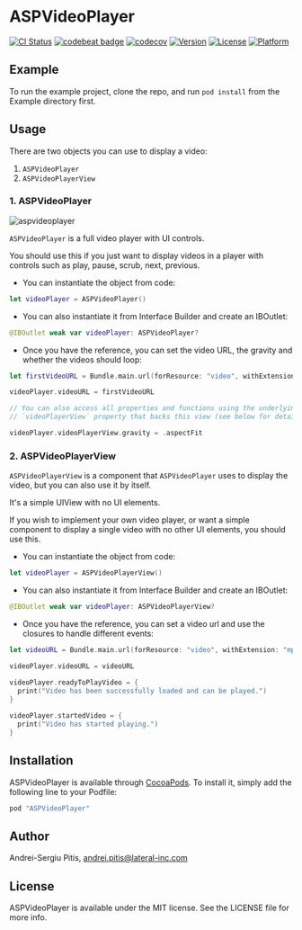 # ASPVideoPlayer

[![CI Status](http://img.shields.io/travis/andreipitis/ASPVideoPlayer.svg?style=flat)](https://travis-ci.org/andreipitis/ASPVideoPlayer)
[![codebeat badge](https://codebeat.co/badges/0901c849-d9a7-4b2f-901b-7aa804e9da4b)](https://codebeat.co/projects/github-com-andreipitis-aspvideoplayer)
[![codecov](https://codecov.io/gh/andreipitis/ASPVideoPlayer/branch/master/graph/badge.svg)](https://codecov.io/gh/andreipitis/ASPVideoPlayer)
[![Version](https://img.shields.io/cocoapods/v/ASPVideoPlayer.svg?style=flat)](http://cocoapods.org/pods/ASPVideoPlayer)
[![License](https://img.shields.io/cocoapods/l/ASPVideoPlayer.svg?style=flat)](http://cocoapods.org/pods/ASPVideoPlayer)
[![Platform](https://img.shields.io/cocoapods/p/ASPVideoPlayer.svg?style=flat)](http://cocoapods.org/pods/ASPVideoPlayer)

## Example

To run the example project, clone the repo, and run `pod install` from the Example directory first.

## Usage

There are two objects you can use to display a video:

 1. `ASPVideoPlayer`
 2. `ASPVideoPlayerView`
 
### 1. ASPVideoPlayer

![aspvideoplayer](https://github.com/andreipitis/ASPVideoPlayer/blob/master/ASPVideoPlayer.gif?raw=true)

`ASPVideoPlayer` is a full video player with UI controls. 

You should use this if you just want to display videos in a player with controls such as play, pause, scrub, next, previous.

- You can instantiate the object from code:

```swift
let videoPlayer = ASPVideoPlayer()
```

- You can also instantiate it from Interface Builder and create an IBOutlet:

```swift
@IBOutlet weak var videoPlayer: ASPVideoPlayer?
```

- Once you have the reference, you can set the video URL, the gravity and whether the videos should loop:

```swift
let firstVideoURL = Bundle.main.url(forResource: "video", withExtension: "mp4")

videoPlayer.videoURL = firstVideoURL

// You can also access all properties and functions using the underlying 
// `videoPlayerView` property that backs this view (see below for detail)

videoPlayer.videoPlayerView.gravity = .aspectFit

```

### 2. ASPVideoPlayerView
 
`ASPVideoPlayerView` is a component that `ASPVideoPlayer` uses to display the video, but you can also use it by itself. 

It's a simple UIView with no UI elements.

If you wish to implement your own video player, or want a simple component to display a single video with no other UI elements, you should use this.

- You can instantiate the object from code:

```swift
let videoPlayer = ASPVideoPlayerView()
```

- You can also instantiate it from Interface Builder and create an IBOutlet:

```swift
@IBOutlet weak var videoPlayer: ASPVideoPlayerView?
```

- Once you have the reference, you can set a video url and use the closures to handle different events:

```swift
let videoURL = Bundle.main.url(forResource: "video", withExtension: "mp4")

videoPlayer.videoURL = videoURL

videoPlayer.readyToPlayVideo = {
  print("Video has been successfully loaded and can be played.")
}
    
videoPlayer.startedVideo = {
  print("Video has started playing.")			
}
```

## Installation

ASPVideoPlayer is available through [CocoaPods](http://cocoapods.org). To install
it, simply add the following line to your Podfile:

```ruby
pod "ASPVideoPlayer"
```

## Author

Andrei-Sergiu Pitis, andrei.pitis@lateral-inc.com

## License

ASPVideoPlayer is available under the MIT license. See the LICENSE file for more info.

